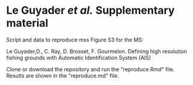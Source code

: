 Le Guyader *et al.* Supplementary material
================

Script and data to reproduce mss Figure S3 for the MS:

Le Guyader,D., C. Ray, D. Brosset, F. Gourmelon.
Defining high resolution fishing grounds with Automatic Identification System (AIS)


Clone or download the repository and run the "reproduce.Rmd" file.   
Results are shown in the "reproduce.md" file.
